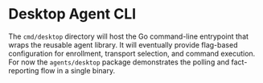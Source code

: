 # Desktop Agent CLI

The `cmd/desktop` directory will host the Go command-line entrypoint that wraps the reusable agent library. It will eventually provide flag-based configuration for enrollment, transport selection, and command execution. For now the `agents/desktop` package demonstrates the polling and fact-reporting flow in a single binary.

